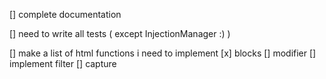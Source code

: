 [] complete documentation

[] need to write all tests ( except InjectionManager :) )

[] make a list of html functions i need to implement
    [x] blocks
    [] modifier
    [] implement filter
    [] capture
